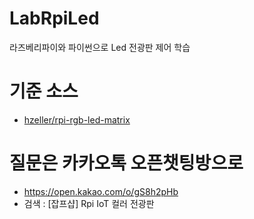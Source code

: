# LabRpiLed
라즈베리파이와 파이썬으로 Led 전광판 제어 학습

# 기준 소스
  * [hzeller/rpi-rgb-led-matrix](https://github.com/hzeller/rpi-rgb-led-matrix)

# 질문은 카카오톡 오픈챗팅방으로
  * https://open.kakao.com/o/gS8h2pHb
  * 검색 : [잡프샵] Rpi IoT 컬러 전광판
